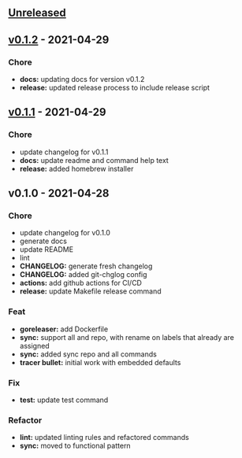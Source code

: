 <a name="unreleased"></a>
## [Unreleased]


<a name="v0.1.2"></a>
## [v0.1.2] - 2021-04-29
### Chore
- **docs:** updating docs for version v0.1.2
- **release:** updated release process to include release script


<a name="v0.1.1"></a>
## [v0.1.1] - 2021-04-29
### Chore
- update changelog for v0.1.1
- **docs:** update readme and command help text
- **release:** added homebrew installer


<a name="v0.1.0"></a>
## v0.1.0 - 2021-04-28
### Chore
- update changelog for v0.1.0
- generate docs
- update README
- lint
- **CHANGELOG:** generate fresh changelog
- **CHANGELOG:** added git-chglog config
- **actions:** add github actions for CI/CD
- **release:** update Makefile release command

### Feat
- **goreleaser:** add Dockerfile
- **sync:** support all and repo, with rename on labels that already are assigned
- **sync:** added sync repo and all commands
- **tracer bullet:** initial work with embedded defaults

### Fix
- **test:** update test command

### Refactor
- **lint:** updated linting rules and refactored commands
- **sync:** moved to functional pattern


[Unreleased]: https://github.com/clok/ghlabels/compare/v0.1.2...HEAD
[v0.1.2]: https://github.com/clok/ghlabels/compare/v0.1.1...v0.1.2
[v0.1.1]: https://github.com/clok/ghlabels/compare/v0.1.0...v0.1.1
